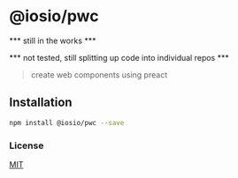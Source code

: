 
    
# @iosio/pwc

*** still in the works ***

*** not tested, still splitting up code into individual repos ***

> create web components using preact

## Installation 
```sh
npm install @iosio/pwc --save
```
### License

[MIT]

[MIT]: https://choosealicense.com/licenses/mit/


